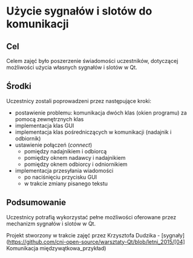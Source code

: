 # Użycie sygnałów i slotów do komunikacji

## Cel
Celem zajęć było poszerzenie świadomości uczestników, dotyczącej możliwości użycia własnych sygnałów i slotów w Qt.

## Środki
Uczestnicy zostali poprowadzeni przez następujące kroki:
- postawienie problemu: komunikacja dwóch klas (okien programu) za pomocą zewnętrznych klas
- implementacja klas GUI
- implementacja klas pośredniczących w komunikacji (nadajnik i odbiornik)
- ustawienie połączeń (_connect_)
  - pomiędzy nadajnikiem i odbiorcą
  - pomiędzy oknem nadawcy i nadajnikiem
  - pomiędzy oknem odbiorcy i odniornikiem
- implementacja przesyłania wiadomości
  - po naciśnięciu przycisku GUI
  - w trakcie zmiany pisanego tekstu

## Podsumowanie
Uczestnicy potrafią wykorzystać pełne możliwości oferowane przez mechanizm sygnałów i slotów w Qt.

Projekt stworzony w trakcie zajęć przez Krzysztofa Dudzika - [sygnały](https://github.com/cni-open-source/warsztaty-Qt/blob/letni_2015/[04] Komunikacja międzywątkowa_przykład)